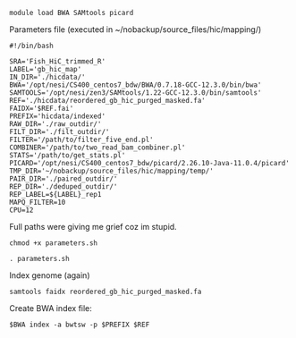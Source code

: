 ```
module load BWA SAMtools picard
```

Parameters file (executed in ~/nobackup/source_files/hic/mapping/)
```
#!/bin/bash

SRA='Fish_HiC_trimmed_R'
LABEL='gb_hic_map'
IN_DIR='./hicdata/'
BWA='/opt/nesi/CS400_centos7_bdw/BWA/0.7.18-GCC-12.3.0/bin/bwa'
SAMTOOLS='/opt/nesi/zen3/SAMtools/1.22-GCC-12.3.0/bin/samtools'
REF='./hicdata/reordered_gb_hic_purged_masked.fa'
FAIDX='$REF.fai'
PREFIX='hicdata/indexed'
RAW_DIR='./raw_outdir/'
FILT_DIR='./filt_outdir/'
FILTER='/path/to/filter_five_end.pl'
COMBINER='/path/to/two_read_bam_combiner.pl'
STATS='/path/to/get_stats.pl'
PICARD='/opt/nesi/CS400_centos7_bdw/picard/2.26.10-Java-11.0.4/picard'
TMP_DIR='~/nobackup/source_files/hic/mapping/temp/'
PAIR_DIR='./paired_outdir/'
REP_DIR='./deduped_outdir/'
REP_LABEL=${LABEL}_rep1
MAPQ_FILTER=10
CPU=12
```
Full paths were giving me grief coz im stupid.

```
chmod +x parameters.sh

. parameters.sh
```

Index genome (again)
```
samtools faidx reordered_gb_hic_purged_masked.fa
```

Create BWA index file:
```
$BWA index -a bwtsw -p $PREFIX $REF
```


